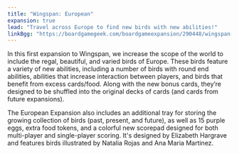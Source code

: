 ```yaml
---
title: "Wingspan: European"
expansion: true
lead: "Travel across Europe to find new birds with new abilities!"
linkBgg: "https://boardgamegeek.com/boardgameexpansion/290448/wingspan-european-expansion"
---
```


In this first expansion to Wingspan, we increase the scope of the world to include the regal, beautiful, and varied birds of Europe. These birds feature a variety of new abilities, including a number of birds with round end abilities, abilities that increase interaction between players, and birds that benefit from excess cards/food. Along with the new bonus cards, they’re designed to be shuffled into the original decks of cards (and cards from future expansions).

The European Expansion also includes an additional tray for storing the growing collection of birds (past, present, and future), as well as 15 purple eggs, extra food tokens, and a colorful new scorepad designed for both multi-player and single-player scoring. It's designed by Elizabeth Hargrave and features birds illustrated by Natalia Rojas and Ana Maria Martinez.

